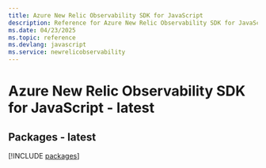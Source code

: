 ```yaml
---
title: Azure New Relic Observability SDK for JavaScript
description: Reference for Azure New Relic Observability SDK for JavaScript
ms.date: 04/23/2025
ms.topic: reference
ms.devlang: javascript
ms.service: newrelicobservability
---
```

# Azure New Relic Observability SDK for JavaScript - latest
## Packages - latest
[!INCLUDE [packages](new-relic-observability-index.md)]